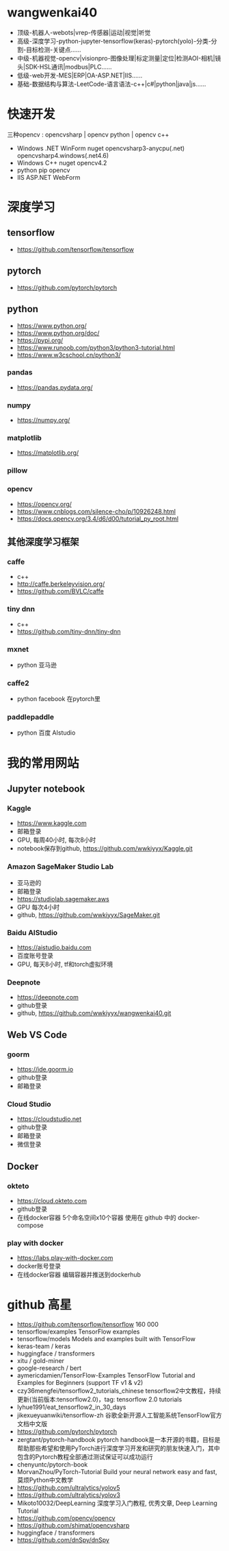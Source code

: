 # wangwenkai40
 - 顶级-机器人-webots|vrep-传感器|运动|视觉|听觉
 - 高级-深度学习-python-jupyter-tensorflow(keras)-pytorch(yolo)-分类-分割-目标检测-关键点......   
 - 中级-机器视觉-opencv|visionpro-图像处理|标定测量|定位|检测AOI-相机|镜头|SDK-HSL通讯|modbus|PLC......   
 - 低级-web开发-MES|ERP|OA-ASP.NET|IIS......           
 - 基础-数据结构与算法-LeetCode-语言语法-c++|c#|python|java|js......     


# 快速开发
三种opencv : opencvsharp | opencv python | opencv c++       
 - Windows .NET WinForm nuget opencvsharp3-anycpu(.net) opencvsharp4.windows(.net4.6)         
 - Windows C++ nuget opencv4.2  
 - python pip opencv  
 - IIS ASP.NET WebForm                     


# 深度学习  
## tensorflow  
 - https://github.com/tensorflow/tensorflow  
## pytorch     
 - https://github.com/pytorch/pytorch

## python   
 - https://www.python.org/    
 - https://www.python.org/doc/
 - https://pypi.org/    
 - https://www.runoob.com/python3/python3-tutorial.html     
 - https://www.w3cschool.cn/python3/    
### pandas      
 - https://pandas.pydata.org/       
### numpy     
 - https://numpy.org/      
### matplotlib  
 - https://matplotlib.org/        
### pillow  
### opencv   
 - https://opencv.org/     
 - https://www.cnblogs.com/silence-cho/p/10926248.html     
 - https://docs.opencv.org/3.4/d6/d00/tutorial_py_root.html                  

## 其他深度学习框架
### caffe  
 - c++
 - http://caffe.berkeleyvision.org/        
 - https://github.com/BVLC/caffe              
### tiny dnn  
 - c++     
 - https://github.com/tiny-dnn/tiny-dnn           
### mxnet  
 - python 亚马逊 
### caffe2   
 - python facebook 在pytorch里
### paddlepaddle
 - python 百度 AIstudio


# 我的常用网站
## Jupyter notebook 
### Kaggle
 - https://www.kaggle.com 
 - 邮箱登录
 - GPU, 每周40小时, 每次8小时
 - notebook保存到github, https://github.com/wwkiyyx/Kaggle.git
### Amazon SageMaker Studio Lab
 - 亚马逊的
 - 邮箱登录
 - https://studiolab.sagemaker.aws
 - GPU 每次4小时
 - github, https://github.com/wwkiyyx/SageMaker.git
### Baidu AIStudio
 - https://aistudio.baidu.com 
 - 百度账号登录
 - GPU, 每天8小时, tf和torch虚拟环境
### Deepnote
 - https://deepnote.com 
 - github登录
 - github, https://github.com/wwkiyyx/wangwenkai40.git
## Web VS Code
### goorm
 - https://ide.goorm.io
 - github登录
 - 邮箱登录
### Cloud Studio
 - https://cloudstudio.net
 - github登录
 - 邮箱登录
 - 微信登录
## Docker
### okteto
- https://cloud.okteto.com 
- github登录
- 在线docker容器 5个命名空间x10个容器 使用在 github 中的 docker-compose
### play with docker
 - https://labs.play-with-docker.com 
 - docker账号登录
 - 在线docker容器 编辑容器并推送到dockerhub



       
# github 高星
 - https://github.com/tensorflow/tensorflow 160 000  
 - tensorflow/examples   TensorFlow examples       
 - tensorflow/models     Models and examples built with TensorFlow     
 - keras-team / keras    
 - huggingface / transformers     
 - xitu / gold-miner      
 - google-research / bert      
 - aymericdamien/TensorFlow-Examples  TensorFlow Tutorial and Examples for Beginners (support TF v1 & v2)    
 - czy36mengfei/tensorflow2_tutorials_chinese   tensorflow2中文教程，持续更新(当前版本:tensorflow2.0)，tag: tensorflow 2.0 tutorials     
 - lyhue1991/eat_tensorflow2_in_30_days     
 - jikexueyuanwiki/tensorflow-zh     谷歌全新开源人工智能系统TensorFlow官方文档中文版     
 - https://github.com/pytorch/pytorch     
 - zergtant/pytorch-handbook   pytorch handbook是一本开源的书籍，目标是帮助那些希望和使用PyTorch进行深度学习开发和研究的朋友快速入门，其中包含的Pytorch教程全部通过测试保证可以成功运行    
 - chenyuntc/pytorch-book    
 - MorvanZhou/PyTorch-Tutorial   Build your neural network easy and fast, 莫烦Python中文教学    
 - https://github.com/ultralytics/yolov5      
 - https://github.com/ultralytics/yolov3     
 - Mikoto10032/DeepLearning    深度学习入门教程, 优秀文章, Deep Learning Tutorial    
 - https://github.com/opencv/opencv
 - https://github.com/shimat/opencvsharp    
 - huggingface / transformers
 - https://github.com/dnSpy/dnSpy      
 
